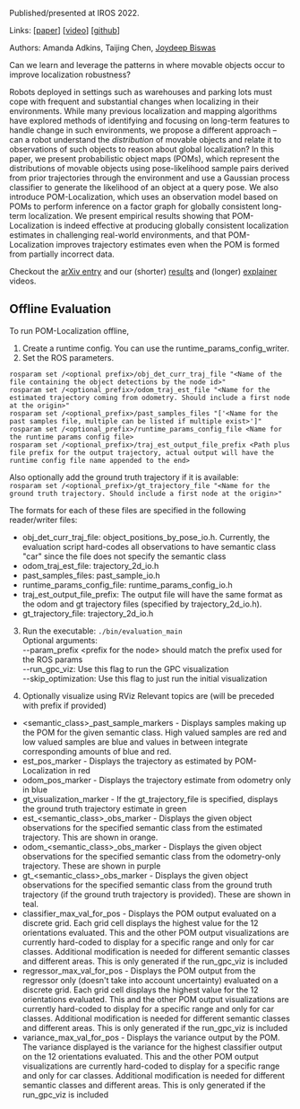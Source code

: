 
Published/presented at IROS 2022. 

Links: [[paper](https://arxiv.org/abs/2110.00128)] [[video](https://youtu.be/P4VFh5kD_CE)] [[github](https://github.com/ut-amrl/pom_localization/tree/semanticPoints)]

Authors: Amanda Adkins, Taijing Chen, [Joydeep Biswas](https://www.joydeepb.com)

Can we learn and leverage the patterns in where movable objects occur to improve localization robustness?

Robots deployed in settings such as warehouses and parking lots must cope with frequent and substantial changes when localizing in their environments. While many previous localization and mapping algorithms have explored methods of identifying and focusing on long-term features to handle change in such environments, we propose a different approach – can a robot understand the *distribution* of movable objects and relate it to observations of such objects to reason about global localization? In this paper, we present probabilistic object maps (POMs), which represent the distributions of movable objects using pose-likelihood sample pairs derived from prior trajectories through the environment and use a Gaussian process classifier to generate the likelihood of an object at a query pose. We also introduce POM-Localization, which uses an observation model based on POMs to perform inference on a factor graph for globally consistent long-term localization. We present empirical results showing that POM-Localization is indeed effective at producing globally consistent localization estimates in challenging real-world environments, and that POM-Localization improves trajectory estimates even when the POM is formed from partially incorrect data.

Checkout the [arXiv entry](https://arxiv.org/abs/2110.00128) and our (shorter) [results](https://youtu.be/0HoudDB_9UM) and (longer) [explainer](https://youtu.be/P4VFh5kD_CE) videos.



## Offline Evaluation

To run POM-Localization offline, 

1. Create a runtime config. You can use the runtime_params_config_writer. 
2. Set the ROS parameters. 

`rosparam set /<optional prefix>/obj_det_curr_traj_file "<Name of the file containing the object detections by the node id>"`  
`rosparam set /<optional_prefix>/odom_traj_est_file "<Name for the estimated trajectory coming from odometry. Should include a first node at the origin>"`  
`rosparam set /<optional_prefix>/past_samples_files "['<Name for the past samples file, multiple can be listed if multiple exist>']"`  
`rosparam set /<optional_prefix>/runtime_params_config_file <Name for the runtime params config file>`  
`rosparam set /<optional_prefix>/traj_est_output_file_prefix <Path plus file prefix for the output trajectory, actual output will have the runtime config file name appended to the end>`  

Also optionally add the ground truth trajectory if it is available:  
`rosparam set /<optional_prefix>/gt_trajectory_file "<Name for the ground truth trajectory. Should include a first node at the origin>"`  

The formats for each of these files are specified in the following reader/writer files:
- obj_det_curr_traj_file: object_positions_by_pose_io.h. Currently, the evaluation script hard-codes all observations to have semantic class "car" since the file does not specify the semantic class
- odom_traj_est_file: trajectory_2d_io.h
- past_samples_files: past_sample_io.h
- runtime_params_config_file: runtime_params_config_io.h
- traj_est_output_file_prefix: The output file will have the same format as the odom and gt trajectory files (specified by trajectory_2d_io.h). 
- gt_trajectory_file: trajectory_2d_io.h

3. Run the executable:
`./bin/evaluation_main `    
Optional arguments:  
--param_prefix \<prefix for the node\> should match the prefix used for the ROS params  
--run_gpc_viz: Use this flag to run the GPC visualization  
--skip_optimization: Use this flag to just run the initial visualization  

4. Optionally visualize using RViz
Relevant topics are (will be preceded with prefix if provided)
- \<semantic_class\>_past_sample_markers - Displays samples making up the POM for the given semantic class. High valued samples are red and low valued samples are blue and values in between integrate corresponding amounts of blue and red.
- est_pos_marker - Displays the trajectory as estimated by POM-Localization in red
- odom_pos_marker - Displays the trajectory estimate from odometry only in blue
- gt_visualization_marker - If the gt_trajectory_file is specified, displays the ground truth trajectory estimate in green
- est_\<semantic_class\>_obs_marker - Displays the given object observations for the specified semantic class from the estimated trajectory. This are shown in orange.
- odom_\<semantic_class\>_obs_marker - Displays the given object observations for the specified semantic class from the odometry-only trajectory. These are shown in purple
- gt_\<semantic_class\>_obs_marker - Displays the given object observations for the specified semantic class from the ground truth trajectory (if the ground truth trajectory is provided). These are shown in teal.
- classifier_max_val_for_pos - Displays the POM output evaluated on a discrete grid. Each grid cell displays the highest value for the 12 orientations evaluated. This and the other POM output visualizations are currently hard-coded to display for a specific range and only for car classes. Additional modification is needed for different semantic classes and different areas. This is only generated if the run_gpc_viz is included
- regressor_max_val_for_pos - Displays the POM output from the regressor only (doesn't take into account uncertainty) evaluated on a discrete grid. Each grid cell displays the highest value for the 12 orientations evaluated. This and the other POM output visualizations are currently hard-coded to display for a specific range and only for car classes. Additional modification is needed for different semantic classes and different areas. This is only generated if the run_gpc_viz is included
- variance_max_val_for_pos - Displays the variance output by the POM. The variance displayed is the variance for the highest classifier output on the 12 orientations evaluated.  This and the other POM output visualizations are currently hard-coded to display for a specific range and only for car classes. Additional modification is needed for different semantic classes and different areas. This is only generated if the run_gpc_viz is included


